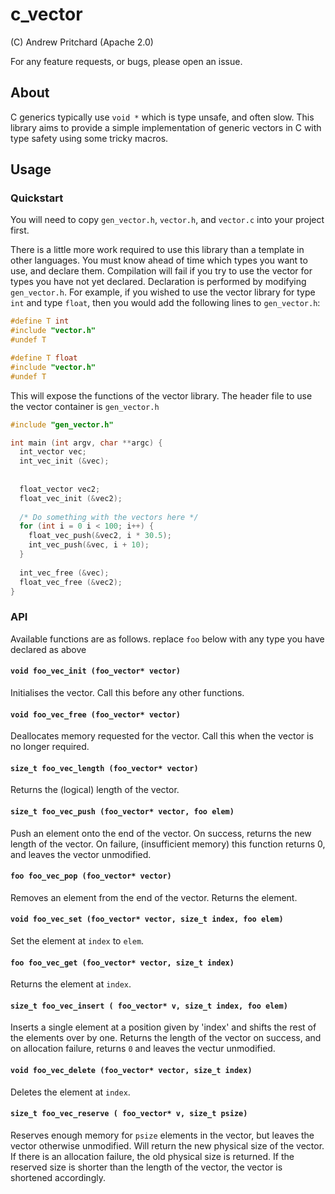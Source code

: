 # c_vector

(C) Andrew Pritchard (Apache 2.0)

For any feature requests, or bugs, please open an issue.

## About

C generics typically use `void *` which is type unsafe, and often slow. This library aims to provide a simple implementation of generic vectors in C with type safety using some tricky macros.

## Usage

### Quickstart

You will need to copy `gen_vector.h`, `vector.h`, and `vector.c` into your project first.

There is a little more work required to use this library than a template in other languages. You must know ahead of time which types you want to use, and declare them. Compilation will fail if you try to use the vector for types you have not yet declared. Declaration is performed by modifying `gen_vector.h`. For example, if you wished to use the vector library for type `int` and type `float`, then you would add the following lines to `gen_vector.h`:

``` C
#define T int
#include "vector.h"
#undef T

#define T float
#include "vector.h"
#undef T
```

This will expose the functions of the vector library. The header file to use the vector container is `gen_vector.h`

```C
#include "gen_vector.h"

int main (int argv, char **argc) {
  int_vector vec;
  int_vec_init (&vec);
  
  
  float_vector vec2;
  float_vec_init (&vec2);
  
  /* Do something with the vectors here */
  for (int i = 0 i < 100; i++) {
    float_vec_push(&vec2, i * 30.5);
    int_vec_push(&vec, i + 10);
  }
  
  int_vec_free (&vec);
  float_vec_free (&vec2);
}
```

### API

Available functions are as follows. replace `foo` below with any type you have declared as above

#### `void foo_vec_init (foo_vector* vector)`

Initialises the vector. Call this before any other functions.

#### `void foo_vec_free (foo_vector* vector)`

Deallocates memory requested for the vector. Call this when the vector is no longer required.

#### `size_t foo_vec_length (foo_vector* vector)`

Returns the (logical) length of the vector.

#### `size_t foo_vec_push (foo_vector* vector, foo elem)`

Push an element onto the end of the vector. On success, returns the new length of the vector. On failure, (insufficient memory) this function returns 0, and leaves the vector unmodified.

#### `foo foo_vec_pop (foo_vector* vector)`

Removes an element from the end of the vector. Returns the element.

#### `void foo_vec_set (foo_vector* vector, size_t index, foo elem)`

Set the element at `index` to `elem`.

#### `foo foo_vec_get (foo_vector* vector, size_t index)`

Returns the element at `index`.

#### `size_t foo_vec_insert ( foo_vector* v, size_t index, foo elem)`

Inserts a single element at a position given by 'index' and shifts the rest of the elements over by one. Returns the length of the vector on success, and on allocation failure, returns `0` and leaves the vectur unmodified.

#### `void foo_vec_delete (foo_vector* vector, size_t index)`

Deletes the element at `index`.

#### `size_t foo_vec_reserve ( foo_vector* v, size_t psize)`

Reserves enough memory for `psize` elements in the vector, but leaves the vector otherwise unmodified. Will return the new physical size of the vector. If there is an allocation failure, the old physical size is returned. If the reserved size is shorter than the length of the vector, the vector is shortened accordingly.
